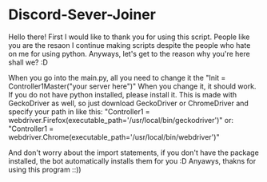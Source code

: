 # Discord-Sever-Joiner


Hello there! 
First I would like to thank you for using this script. People like you are the resaon I continue making scripts despite the people who hate on me for using python.
Anyways, let's get to the reason why you're here shall we? :D

When you go into the main.py, all you need to change it the "Init = Controller1Master("your server here")"
When you change it, it should work.
If you do not have python installed, please install it. This is made with GeckoDriver as well, so just download GeckoDriver or ChromeDriver and specify your path in
like this:
"Controller1 = webdriver.Firefox(executable_path='/usr/local/bin/geckodriver')"
or:
"Controller1 = webdriver.Chrome(executable_path='/usr/local/bin/webdriver')"

And don't worry about the import statements, if you don't have the package installed, the bot automatically installs them for you :D
Anyawys, thakns for using this program ::))
